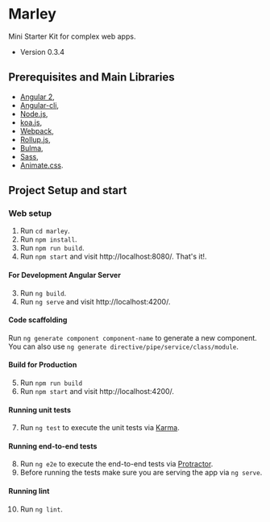 # Marley

Mini Starter Kit for complex web apps.

* Version 0.3.4

## Prerequisites and Main Libraries

* [Angular 2](https://angular.io/),
* [Angular-cli](https://github.com/angular/angular-cli),
* [Node.js](https://nodejs.org/en/),
* [koa.js](http://koajs.com/),
* [Webpack](https://webpack.js.org/),
* [Rollup.js](https://rollupjs.org/),
* [Bulma](http://bulma.io/),
* [Sass](http://sass-lang.com/),
* [Animate.css](https://github.com/daneden/animate.css).

## Project Setup and start

### Web setup
1. Run `cd marley`.
2. Run `npm install`.
3. Run `npm run build`.
4. Run `npm start` and visit http://localhost:8080/. That's it!.

#### For Development Angular Server
3. Run `ng build`.
4. Run `ng serve` and visit http://localhost:4200/.

#### Code scaffolding
Run `ng generate component component-name` to generate a new component. You can also use `ng generate directive/pipe/service/class/module`.

#### Build for Production
5. Run `npm run build`
6. Run `npm start` and visit http://localhost:4200/.

#### Running unit tests
7. Run `ng test` to execute the unit tests via [Karma](https://karma-runner.github.io).

#### Running end-to-end tests
8. Run `ng e2e` to execute the end-to-end tests via [Protractor](http://www.protractortest.org/).
9. Before running the tests make sure you are serving the app via `ng serve`.

#### Running lint
10. Run `ng lint`.